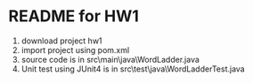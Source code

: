 # README for HW1
1. download project hw1
2. import project using pom.xml
3. source code is in src\main\java\WordLadder.java
4. Unit test using JUnit4 is in src\test\java\WordLadderTest.java